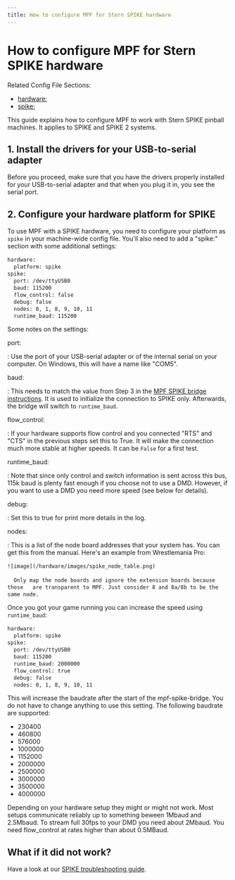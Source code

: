 ```yaml
---
title: How to configure MPF for Stern SPIKE hardware
---
```


# How to configure MPF for Stern SPIKE hardware


Related Config File Sections:

* [hardware:](../../config/hardware.md)
* [spike:](../../config/spike.md)

This guide explains how to configure MPF to work with Stern SPIKE
pinball machines. It applies to SPIKE and SPIKE 2 systems.

## 1. Install the drivers for your USB-to-serial adapter

Before you proceed, make sure that you have the drivers properly
installed for your USB-to-serial adapter and that when you plug it in,
you see the serial port.

## 2. Configure your hardware platform for SPIKE

To use MPF with a SPIKE hardware, you need to configure your platform as
`spike` in your machine-wide config file. You'll also need to add a
"spike:" section with some additional settings:

``` mpf-config
hardware:
  platform: spike
spike:
  port: /dev/ttyUSB0
  baud: 115200
  flow_control: false
  debug: false
  nodes: 0, 1, 8, 9, 10, 11
  runtime_baud: 115200
```

Some notes on the settings:

port:

:   Use the port of your USB-serial adapter or of the internal serial on
    your computer. On Windows, this will have a name like "COM5".

baud:

:   This needs to match the value from Step 3 in the
    [MPF SPIKE bridge instructions](mpf-spike-bridge.md). It is used to initialize the connection to SPIKE only.
    Afterwards, the bridge will switch to `runtime_baud`.

flow_control:

:   If your hardware supports flow control and you connected "RTS" and
    "CTS" in the previous steps set this to True. It will make the
    connection much more stable at higher speeds. It can be `False` for
    a first test.

runtime_baud:

:   Note that since only control and switch information is sent across
    this bus, 115k baud is plenty fast enough if you choose not to use a
    DMD. However, if you want to use a DMD you need more speed (see
    below for details).

debug:

:   Set this to true for print more details in the log.

nodes:

:   This is a list of the node board addresses that your system has. You
    can get this from the manual. Here's an example from Wrestlemania
    Pro:

    ![image](/hardware/images/spike_node_table.png)

      Only map the node boards and ignore the extension boards because
    those   are transparent to MPF. Just consider 8 and 8a/8b to be the
    same node.

Once you got your game running you can increase the speed using
`runtime_baud`:

``` mpf-config
hardware:
  platform: spike
spike:
  port: /dev/ttyUSB0
  baud: 115200
  runtime_baud: 2000000
  flow_control: true
  debug: false
  nodes: 0, 1, 8, 9, 10, 11
```

This will increase the baudrate after the start of the mpf-spike-bridge.
You do not have to change anything to use this setting. The following
baudrate are supported:

* 230400
* 460800
* 576000
* 1000000
* 1152000
* 2000000
* 2500000
* 3000000
* 3500000
* 4000000

Depending on your hardware setup they might or might not work. Most
setups communicate reliably up to something beween 1Mbaud and 2.5Mbaud.
To stream full 30fps to your DMD you need about 2Mbaud. You need
flow_control at rates higher than about 0.5MBaud.

## What if it did not work?

Have a look at our
[SPIKE troubleshooting guide](../../troubleshooting/index.md).
